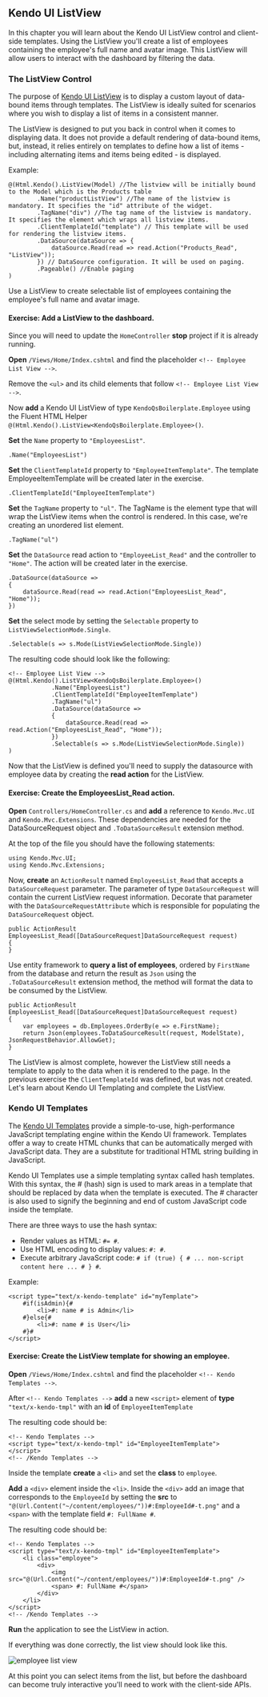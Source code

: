 ## Kendo UI ListView

In this chapter you will learn about the Kendo UI ListView control and client-side templates. Using the ListView you'll create a list of employees containing the employee's full name and avatar image. This ListView will allow users to interact with the dashboard by filtering the data.

### The ListView Control

The purpose of [Kendo UI ListView](http://docs.telerik.com/kendo-ui/controls/data-management/listview/basic-usage) is to display a custom layout of data-bound items through templates. The ListView is ideally suited for scenarios where you wish to display a list of items in a consistent manner.

The ListView is designed to put you back in control when it comes to displaying data. It does not provide a default rendering of data-bound items, but, instead, it relies entirely on templates to define how a list of items - including alternating items and items being edited - is displayed.

Example:

    @(Html.Kendo().ListView(Model) //The listview will be initially bound to the Model which is the Products table
            .Name("productListView") //The name of the listview is mandatory. It specifies the "id" attribute of the widget.
            .TagName("div") //The tag name of the listview is mandatory. It specifies the element which wraps all listview items.
            .ClientTemplateId("template") // This template will be used for rendering the listview items.
            .DataSource(dataSource => {
                dataSource.Read(read => read.Action("Products_Read", "ListView"));
            }) // DataSource configuration. It will be used on paging.
            .Pageable() //Enable paging
    )

Use a ListView to create selectable list of employees containing the employee's full name and avatar image.

<h4 class="exercise-start">
    <b>Exercise</b>: Add a ListView to the dashboard.
</h4>

Since you will need to update the `HomeController` **stop** project if it is already running.

**Open** `/Views/Home/Index.cshtml` and find the placeholder `<!-- Employee List View -->`.

Remove the `<ul>` and its child elements that follow `<!-- Employee List View -->`.

Now **add** a Kendo UI ListView of type `KendoQsBoilerplate.Employee` using the Fluent HTML Helper `@(Html.Kendo().ListView<KendoQsBoilerplate.Employee>()`.

**Set** the `Name` property to `"EmployeesList"`.

    .Name("EmployeesList")

**Set** the `ClientTemplateId` property to `"EmployeeItemTemplate"`. The template EmployeeItemTemplate will be created later in the exercise.

    .ClientTemplateId("EmployeeItemTemplate")

**Set** the `TagName` property to `"ul"`. The TagName is the element type that will wrap the ListView items when the control is rendered. In this case, we're creating an unordered list element.

    .TagName("ul")

**Set** the `DataSource` read action to `"EmployeeList_Read"` and the controller to `"Home"`. The action will be created later in the exercise.

    .DataSource(dataSource =>
    {
        dataSource.Read(read => read.Action("EmployeesList_Read", "Home"));
    })

**Set** the select mode by setting the `Selectable` property to `ListViewSelectionMode.Single`.

    .Selectable(s => s.Mode(ListViewSelectionMode.Single))

The resulting code should look like the following:

	<!-- Employee List View -->
	@(Html.Kendo().ListView<KendoQsBoilerplate.Employee>()
                .Name("EmployeesList")
                .ClientTemplateId("EmployeeItemTemplate")
                .TagName("ul")
                .DataSource(dataSource =>
                {
                    dataSource.Read(read => read.Action("EmployeesList_Read", "Home"));
                })
                .Selectable(s => s.Mode(ListViewSelectionMode.Single))
    )

<div class="exercise-end"></div>

Now that the ListView is defined you'll need to supply the datasource with employee data by creating the **read action** for the ListView.

<h4 class="exercise-start">
    <b>Exercise</b>: Create the EmployeesList_Read action.
</h4>

**Open** `Controllers/HomeController.cs` and **add** a reference to `Kendo.Mvc.UI` and `Kendo.Mvc.Extensions`. These dependencies are needed for the DataSourceRequest object and `.ToDataSourceResult` extension method.

At the top of the file you should have the following statements:

	using Kendo.Mvc.UI;
	using Kendo.Mvc.Extensions;

Now, **create** an `ActionResult` named `EmployeesList_Read` that accepts a `DataSourceRequest` parameter. The parameter of type `DataSourceRequest` will contain the current ListView request information. Decorate that parameter with the `DataSourceRequestAttribute` which is  responsible for populating the `DataSourceRequest` object.

    public ActionResult EmployeesList_Read([DataSourceRequest]DataSourceRequest request)
    {
    }

Use entity framework to **query a list of employees**, ordered by `FirstName` from the database and return the result as `Json` using the `.ToDataSourceResult` extension method, the method will format the data to be consumed by the ListView.

    public ActionResult EmployeesList_Read([DataSourceRequest]DataSourceRequest request)
    {
        var employees = db.Employees.OrderBy(e => e.FirstName);
        return Json(employees.ToDataSourceResult(request, ModelState), JsonRequestBehavior.AllowGet);
    }

<div class="exercise-end"></div>

The ListView is almost complete, however the ListView still needs a template to apply to the data when it is rendered to the page. In the previous exercise the `ClientTemplateId` was defined, but was not created. Let's learn about Kendo UI Templating and complete the ListView.

### Kendo UI Templates

The [Kendo UI Templates](http://docs.telerik.com/kendo-ui/framework/templates/overview) provide a simple-to-use, high-performance JavaScript templating engine within the Kendo UI framework. Templates offer a way to create HTML chunks that can be automatically merged with JavaScript data. They are a substitute for traditional HTML string building in JavaScript.

Kendo UI Templates use a simple templating syntax called hash templates. With this syntax, the # (hash) sign is used to mark areas in a template that should be replaced by data when the template is executed. The # character is also used to signify the beginning and end of custom JavaScript code inside the template.

There are three ways to use the hash syntax:

- Render values as HTML: `#= #`.
- Use HTML encoding to display values: `#: #`.
- Execute arbitrary JavaScript code: `# if (true) { # ... non-script content here ... # } #`.

Example:

    <script type="text/x-kendo-template" id="myTemplate">
        #if(isAdmin){#
            <li>#: name # is Admin</li>
        #}else{#
            <li>#: name # is User</li>
        #}#
    </script>

<h4 class="exercise-start">
    <b>Exercise</b>: Create the ListView template for showing an employee.
</h4>

**Open** `/Views/Home/Index.cshtml` and find the placeholder `<!-- Kendo Templates -->`.

After `<!-- Kendo Templates -->` **add** a new `<script>` element of **type** `"text/x-kendo-tmpl"` with an **id** of `EmployeeItemTemplate`

The resulting code should be:

	<!-- Kendo Templates -->
	<script type="text/x-kendo-tmpl" id="EmployeeItemTemplate">
	</script>
	<!-- /Kendo Templates -->

Inside the template **create** a `<li>` and set the **class** to `employee`.

**Add** a `<div>` element inside the `<li>`. Inside the `<div>` add an image that corresponds to the `EmployeeId` by setting the **src** to `"@(Url.Content("~/content/employees/"))#:EmployeeId#-t.png"` and a `<span>` with the template field `#: FullName #`.

The resulting code should be:

	<!-- Kendo Templates -->
	<script type="text/x-kendo-tmpl" id="EmployeeItemTemplate">
	    <li class="employee">
	        <div>
	            <img src="@(Url.Content("~/content/employees/"))#:EmployeeId#-t.png" />
	            <span> #: FullName #</span>
	        </div>
	    </li>
	</script>
	<!-- /Kendo Templates -->

**Run** the application to see the ListView in action.

<div class="exercise-end"></div>

If everything was done correctly, the list view should look like this.

![employee list view](images/chapter5/employee-list.jpg)

At this point you can select items from the list, but before the dashboard can become truly interactive you'll need to work with the client-side APIs.
